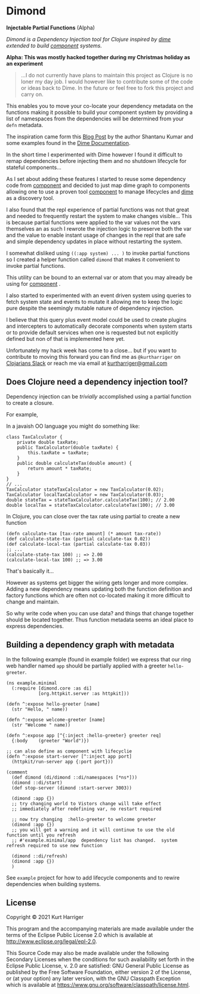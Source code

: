# Dimond 

**Injectable Partial Functions** (Alpha)

*Dimond is a Dependency Injection tool for Clojure inspired by [dime](https://github.com/kumarshantanu/dime) extended to build [component](https://github.com/stuartsierra/component) systems.*

**Alpha: This was mostly hacked together during my Christmas holiday as an experiment** 

> ...I do not currently have plans to maintain this project as Clojure is no loner my day job.  I would however like to contribute some of the code or ideas back to Dime.  In the future or feel free to fork this project and carry on.  

This enables you to move your co-locate your dependency metadata on the functions making it possible to build your component system by providing a list of namespaces from the dependencies will be determined from your `defn` metadata.

The inspiration came form this [Blog Post](https://kumarshantanu.medium.com/dependency-injection-with-clojure-using-dime-af57b140bd3f) by the author Shantanu Kumar and some examples found in the [Dime Documentation](https://github.com/kumarshantanu/dime/blob/master/doc/intro.md).

In the short time I experimented with Dime however I found it difficult to remap dependencies before injecting them and no shutdown lifecycle for stateful components...

As I set about adding these features I started to reuse some dependency code from [component](https://github.com/stuartsierra/component)  and decided to just map dime graph to components allowing one to use a proven tool [component](https://github.com/stuartsierra/component)  to manage lifecycles and [dime](https://github.com/kumarshantanu/dime) as a discovery tool.  

I also found that the repl experience of partial functions was not that great and needed to frequently restart the system to make changes visible... This is because partial functions were applied to the var values not the vars themselves an as such I rewrote the injection logic to preserve both the var and the value to enable instant usage of changes in the repl that are safe and simple dependency updates in place without restarting the system.

I somewhat disliked using ``((:app system) ... )`` to invoke partial functions so I created a helper function called `dimond` that makes it convenient to invoke partial functions.

This utility can be bound to an external  var or atom that you may already be using for  [component](https://github.com/stuartsierra/component) .


I also started to experimented with an event driven system using queries to fetch system state and events to mutate it allowing me to keep the logic pure despite the seemingly mutable nature of dependency injection.  

I believe that this query plus event model could be used to create plugins and intercepters to automatically decorate components when system starts or to provide default services when one is requested but not explicitly defined but non of that is implemented here yet.  

Unfortunately my hack week has come to a close... but if you want to contribute to moving this forward you can  find me as `@kurtharriger` on [Clojarians Slack](https://clojurians.slack.com/) or reach me via email at [kurtharriger@gmail.com](mailto:kurtharriger@gmail.com)


## Does Clojure need a dependency injection tool?

Dependency injection can be *trivially* accomplished using a partial function to create a closure.

For example, 

In a javaish OO language you might do something like:
```
class TaxCalculator {
    private double taxRate;
    public TaxCalculator(double taxRate) {
        this.taxRate = taxRate;
    }
    public double calculateTax(double amount) {
        return amount * taxRate;
    }
}
// ...
TaxCalculator stateTaxCalculator = new TaxCalculator(0.02);
TaxCalculator localTaxCalculator = new TaxCalculator(0.03);
double stateTax = stateTaxCalculator.calculateTax(100); // 2.00
double localTax = stateTaxCalculator.calculateTax(100); // 3.00
```

In Clojure, you can close over the tax rate using partial to create a new function 

```
(defn calculate-tax [tax-rate amount] (* amount tax-rate))
(def calculate-state-tax (partial calculate-tax 0.02))
(def calculate-local-tax (partial calculate-tax 0.03))
;; ...
(calculate-state-tax 100) ;; => 2.00
(calculate-local-tax 100) ;; => 3.00
```

That's basically it... 

However as systems get bigger the wiring gets longer and more complex.  Adding a new dependency means updating both the function definition and factory functions which are often not co-located making it more difficult to change and maintain. 

So why write code when you can use data? and things that change together should be located together.  Thus function metadata seems an ideal place to express dependencies. 


## Building a dependency graph with metadata

In the following example (found in example folder) we express that our ring web handler named `app` should be partially applied with a greeter  `hello-greeter`.  

```
(ns example.minimal
  (:require [dimond.core :as di]
            [org.httpkit.server :as httpkit]))
            
(defn ^:expose hello-greeter [name]
  (str "Hello, " name))

(defn ^:expose welcome-greeter [name]
  (str "Welcome " name))

(defn ^:expose app [^{:inject :hello-greeter} greeter req]
  {:body    (greeter "World")})

;; can also define as component with lifecyclie 
(defn ^:expose start-server [^:inject app port]
  (httpkit/run-server app {:port port}))

(comment
  (def dimond (di/dimond ::di/namespaces [*ns*]))
  (dimond ::di/start)
  (def stop-server (dimond :start-server 3003))

  (dimond :app {})
  ;; try changing world to Vistors change will take effect 
  ;; immediately after redefining var, no restart required

  ;; now try changing  :hello-greeter to welcome greeter
  (dimond :app {})
  ;; you will get a warning and it will continue to use the old function until you refresh
  ;; #'example.minimal/app  dependency list has changed.  system refresh required to use new function

  (dimond ::di/refresh)
  (dimond :app {})
  )
```

See `example` project for how to add lifecycle components and to rewire dependencies when building systems.  

## License

Copyright © 2021 Kurt Harriger

This program and the accompanying materials are made available under the
terms of the Eclipse Public License 2.0 which is available at
http://www.eclipse.org/legal/epl-2.0.

This Source Code may also be made available under the following Secondary
Licenses when the conditions for such availability set forth in the Eclipse
Public License, v. 2.0 are satisfied: GNU General Public License as published by
the Free Software Foundation, either version 2 of the License, or (at your
option) any later version, with the GNU Classpath Exception which is available
at https://www.gnu.org/software/classpath/license.html.
